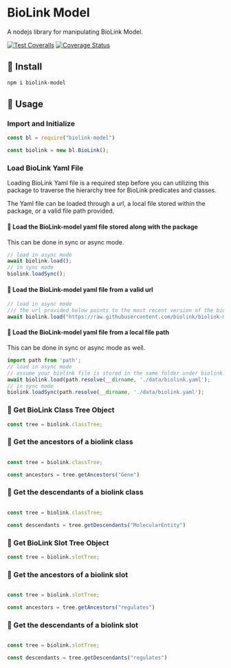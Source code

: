 # BioLink Model

A nodejs library for manipulating BioLink Model.

[![Test Coveralls](https://github.com/kevinxin90/biolink-model.js/actions/workflows/coverage.yml/badge.svg)](https://github.com/kevinxin90/biolink-model.js/actions/workflows/coverage.yml)
[![Coverage Status](https://coveralls.io/repos/github/kevinxin90/biolink-model.js/badge.svg?branch=main)](https://coveralls.io/github/kevinxin90/biolink-model.js?branch=main)

## 💾 Install

```bash
npm i biolink-model
```

## 📐 Usage

### Import and Initialize

```javascript
const bl = require("biolink-model")

const biolink = new bl.BioLink();

```

### Load BioLink Yaml File

Loading BioLink Yaml file is a required step before you can utilizing this package to traverse the hierarchy tree for BioLink predicates and classes.

The Yaml file can be loaded through a url, a local file stored within the package, or a valid file path provided.

#### 🔎 Load the BioLink-model yaml file stored along with the package

This can be done in sync or async mode.

```javascript
// load in async mode
await biolink.load();
// in sync mode
biolink.loadSync();
```

#### 🔎 Load the BioLink-model yaml file from a valid url

```javascript
// load in async mode
/// the url provided below points to the most recent version of the biolink model.
await biolink.load("https://raw.githubusercontent.com/biolink/biolink-model/master/biolink-model.yaml");
```

#### 🔎 Load the BioLink-model yaml file from a local file path

This can be done in sync or async mode as well.

```javascript
import path from 'path';
// load in async mode
// assume your biolink file is stored in the same folder under biolink.yaml
await biolink.load(path.resolve(__dirname, './data/biolink.yaml');
// in sync mode
biolink.loadSync(path.resolve(__dirname, './data/biolink.yaml');
```

### 🔎 Get BioLink Class Tree Object

```javascript
const tree = biolink.classTree;
```

### 🔎 Get the ancestors of a biolink class

```javascript

const tree = biolink.classTree;

const ancestors = tree.getAncestors("Gene")
```

### 🔎 Get the descendants of a biolink class

```javascript

const tree = biolink.classTree;

const descendants = tree.getDescendants("MolecularEntity")
```

### 🔎 Get BioLink Slot Tree Object

```javascript
const tree = biolink.slotTree;
```

### 🔎 Get the ancestors of a biolink slot

```javascript

const tree = biolink.slotTree;

const ancestors = tree.getAncestors("regulates")
```

### 🔎 Get the descendants of a biolink slot

```javascript

const tree = biolink.slotTree;

const descendants = tree.getDescendants("regulates")
```
